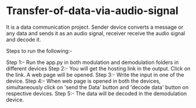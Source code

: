 # Transfer-of-data-via-audio-signal
It is a data communication project. Sender device converts a message or any data and sends it as an audio signal, receiver receive the audio signal and decode it.

Steps to run the following:-

Step 1:- Run the app.py in both modulation and demodulation folders in different devices 
Step 2:- You will get the hosting link in the output. Click on the link. A web page will be opened. 
Step 3:- Write the input in one of the device. 
Step 4:- When web page is opened in both the devices, simultaneously click on 'send the Data' button and 'decode data' button on respective devices. 
Step 5:- The data will be decoded in the demodulation device.
